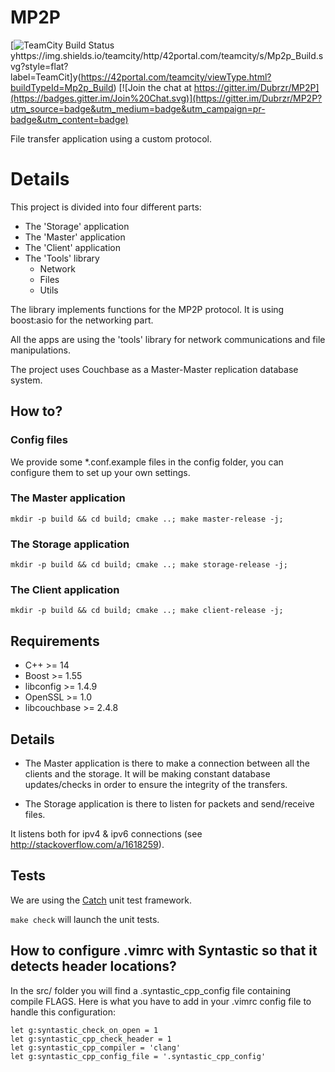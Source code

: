 # MP2P

[![TeamCity Build Status](https://img.shields.io/teamcity/http/42portal.com/teamcity/s/Mp2p_Build.svg?style=flat?label=TeamCit)yhttps://img.shields.io/teamcity/http/42portal.com/teamcity/s/Mp2p_Build.svg?style=flat?label=TeamCit]y(https://42portal.com/teamcity/viewType.html?buildTypeId=Mp2p_Build)
[![Join the chat at https://gitter.im/Dubrzr/MP2P](https://badges.gitter.im/Join%20Chat.svg)](https://gitter.im/Dubrzr/MP2P?utm_source=badge&utm_medium=badge&utm_campaign=pr-badge&utm_content=badge)

File transfer application using a custom protocol.

# Details

This project is divided into four different parts:

* The 'Storage' application
* The 'Master' application
* The 'Client' application
* The 'Tools' library
  * Network
  * Files
  * Utils

The library implements functions for the MP2P protocol. It is using boost:asio for the networking part.

All the apps are using the 'tools' library for network communications and file
manipulations.

The project uses Couchbase as a Master-Master replication database system.

## How to?

### Config files

We provide some *.conf.example files in the config folder, you can configure
them to set up your own settings.

### The Master application

```
mkdir -p build && cd build; cmake ..; make master-release -j;
```

### The Storage application

```
mkdir -p build && cd build; cmake ..; make storage-release -j;
```

### The Client application

```
mkdir -p build && cd build; cmake ..; make client-release -j;
```

## Requirements

* C++ >= 14
* Boost >= 1.55
* libconfig >= 1.4.9
* OpenSSL >= 1.0
* libcouchbase >= 2.4.8

## Details

* The Master application is there to make a connection between all the clients
and the storage. It will be making constant database updates/checks in order to
ensure the integrity of the transfers.

* The Storage application is there to listen for packets
and send/receive files.

It listens both for ipv4 & ipv6 connections
(see http://stackoverflow.com/a/1618259).


## Tests

We are using the [Catch](https://github.com/philsquared/Catch) unit test framework.

`make check` will launch the unit tests.

## How to configure .vimrc with Syntastic so that it detects header locations?

In the src/ folder you will find a .syntastic_cpp_config file containing
compile FLAGS. Here is what you have to add in your .vimrc config file to
handle this configuration:

```
let g:syntastic_check_on_open = 1
let g:syntastic_cpp_check_header = 1
let g:syntastic_cpp_compiler = 'clang'
let g:syntastic_cpp_config_file = '.syntastic_cpp_config'
```
